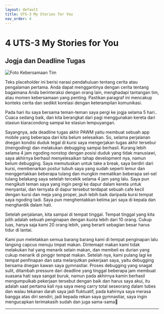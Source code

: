 ```yaml
---
layout: default
title: UTS-3 My Stories for You
nav_order: 4
---
```


# 4 UTS-3 My Stories for You

## Jogja dan Deadline Tugas

![Foto Kebersamaan Tim](https://via.placeholder.com/1200x400?text=Placeholder+Foto+Tim+Anda)

Teks placeholder ini berisi narasi pendahuluan tentang cerita atau pengalaman pertama. Anda dapat menggantinya dengan cerita tentang bagaimana Anda berinteraksi dengan orang lain, menghadapi tantangan tim, atau momen kebersamaan yang penting.
Pastikan paragraf ini mencakup konteks cerita dan sedikit korelasi dengan keterampilan komunikasi.

Pada hari itu saya bersama teman-teman saya pergi ke jogja selama 5 hari.. Cuaca sedang baik, dan kita berangkat dari pagi menggunakan kereta dari stasiun kiaracondong sampai ke stasiun lempuyangan.

Sayangnya, ada deadline tugas akhir PAWM yaitu membuat sebuah app mobile yang beberapa dari kita belum selesaikan. So, selama perjalanan dnegan kondisi duduk tegal di kursi saya mengerjakan tugas akhir tersebur (mengoding) dan melakukan debugging sampai berhasil. Kurang lebih selama 4 jam ngoding nonstop dengan posisi duduk yang tidak manusiawi, saya akhirnya berhasil menyelesaikan tahap development nya, namun belum debugging. Saya memutuskan untuk take a break, saya berdiri dari kursi, membenarkan postur tubuh saya yang sudah seperti lemur dan menggertakkan beberapa tulang dan mungkin mematikan beberapa sel-sel tulang belakang saya setelah tercekik selama 4 jam yang lalu. Saya pun mengikuti teman saya yang ingin pergi ke dapur dalam kereta untuk menyantai, dan ternyata di dapur tersebut terdapat sebuah cafe kecil dengan kursi dan meja yang proper, jauh lebih baik daripada kursi tempat saya ngoding tadi. Saya pun menghentakkan kelima jari saya di kepala dan menghardik dalam hati.

Setelah perjalanan, kita sampai di tempat tinggal. Tempat tinggal yang kita pilih adalah sebuah penginapan dengan kuota lebih dari 10 orang. Cukup luas, hanya saja kami 20 orang lebih, yang berarti sebagian besar harus tidur di lantai.

Kami pun meletakkan semua barang barang kami di tempat penginapan lalu langsng capcus menuju tmpat makan. Dintemapt makan kami tidak melakukan hal yang menarik selain makan, dan membeli es durian yang cukup menarik di pinggir tempat makan. Setelah nya, kami pulang lagi ke tempat penfinapan dan sata melanjutkan pekerjaan saya, yaitu debugging bersama dnegan kawan saya gymnastiar. Proses debugging yang snagat sulit, ditambah pressure dari deadline yang tinggal beberapa jam membuat suasana hati saya sangat buruk, namun pada akhirnya kamin berhasil mengumpulkab pekerjaan tersebut dengan baik dan harus saya akui, itu adalah saat pertama kali nya saya meng carry total seseorang dalam tubes dan walau tekanan darah saya jadi fluktuatif, pada kahirnya saya merasa bangga atas diri sendiri, jadi kepada rekan saya gymnastiar, saya ingin mengucapkan terimakasih sudah dan juga sama-sama🙏

---
